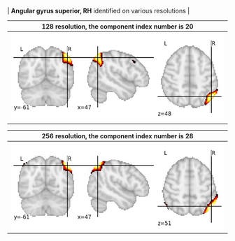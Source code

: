 


| **Angular gyrus superior, RH** identified on various resolutions |

| 128 resolution, the component index number is 20|  
|:---:|  
| ![Component 128](../128/final/20.jpg "From component 128: Angular gyrus superior, RH") |

| 256 resolution, the component index number is 28|  
|:---:|  
| ![Component 256](../256/final/28.jpg "From component 256: Angular gyrus superior, RH") |